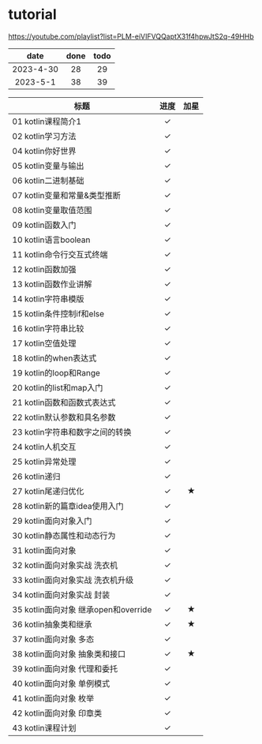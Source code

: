 # tutorial
https://youtube.com/playlist?list=PLM-eiVIFVQQaptX31f4hpwJtS2q-49HHb

| date | done | todo |
| :---: | :---: | :---: |
| 2023-4-30 | 28 | 29 |
| 2023-5-1 | 38 | 39 |

| 标题 | 进度 | 加星 |
| --- | :---: | :---: |
| 01 kotlin课程简介1 | ✓ |  |
| 02 kotlin学习方法 | ✓ |   |
| 04 kotlin你好世界 | ✓ |   |
| 05 kotlin变量与输出 | ✓ |   |
| 06 kotlin二进制基础 | ✓ |   |
| 07 kotlin变量和常量&类型推断 | ✓ |   |
| 08 kotlin变量取值范围 | ✓ |   |
| 09 kotlin函数入门 | ✓ |   |
| 10 kotlin语言boolean | ✓ |   |
| 11 kotlin命令行交互式终端 | ✓ |   |
| 12 kotlin函数加强 | ✓ |   |
| 13 kotlin函数作业讲解 | ✓ |   |
| 14 kotlin字符串模版 | ✓ |   |
| 15 kotlin条件控制if和else | ✓ |   |
| 16 kotlin字符串比较 | ✓ |   |
| 17 kotlin空值处理 | ✓ |   |
| 18 kotlin的when表达式 | ✓ |   |
| 19 kotlin的loop和Range | ✓ |   |
| 20 kotlin的list和map入门 | ✓ |   |
| 21 kotlin函数和函数式表达式 | ✓ |   |
| 22 kotlin默认参数和具名参数 | ✓ |   |
| 23 kotlin字符串和数字之间的转换 | ✓ |   |
| 24 kotlin人机交互 | ✓ |   |
| 25 kotlin异常处理 | ✓ |   |
| 26 kotlin递归 | ✓ |   |
| 27 kotlin尾递归优化 | ✓ | ★ |
| 28 kotlin新的篇章idea使用入门 | ✓ |   |
| 29 kotlin面向对象入门 | ✓ |   |
| 30 kotlin静态属性和动态行为 | ✓ |   |
| 31 kotlin面向对象 | ✓ |   |
| 32 kotlin面向对象实战 洗衣机 | ✓ |   |
| 33 kotlin面向对象实战 洗衣机升级 | ✓ |   |
| 34 kotlin面向对象实战 封装 | ✓ |   |
| 35 kotlin面向对象 继承open和override | ✓ | ★ |
| 36 kotlin抽象类和继承 | ✓ | ★ |
| 37 kotlin面向对象 多态 | ✓ |   |
| 38 kotlin面向对象 抽象类和接口 | ✓ | ★ |
| 39 kotlin面向对象 代理和委托 | ✓ |   |
| 40 kotlin面向对象 单例模式 | ✓ |   |
| 41 kotlin面向对象 枚举 | ✓ |   |
| 42 kotlin面向对象 印章类 | ✓ |   |
| 43 kotlin课程计划 | ✓ |   |

